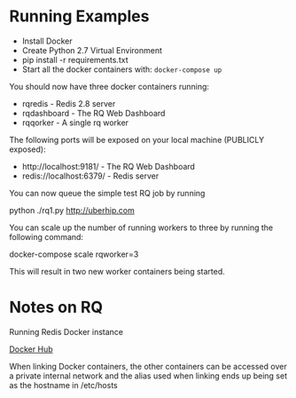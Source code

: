 # Running Examples

* Install Docker
* Create Python 2.7 Virtual Environment
* pip install -r requirements.txt
* Start all the docker containers with: `docker-compose up`

You should now have three docker containers running:

* rqredis - Redis 2.8 server
* rqdashboard - The RQ Web Dashboard
* rqqorker - A single rq worker

The following ports will be exposed on your local machine (PUBLICLY
exposed):

* http://localhost:9181/ - The RQ Web Dashboard
* redis://localhost:6379/ - Redis server

You can now queue the simple test RQ job by running

  python ./rq1.py http://uberhip.com

You can scale up the number of running workers to three by running the
following command:

  docker-compose scale rqworker=3

This will result in two new worker containers being started.

# Notes on RQ

Running Redis Docker instance

[Docker Hub](https://registry.hub.docker.com/_/redis/)

When linking Docker containers, the other containers can be accessed
over a private internal network and the alias used when linking ends up
being set as the hostname in /etc/hosts
